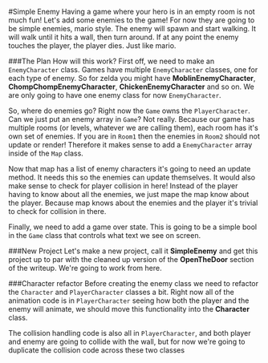 #Simple Enemy
Having a game where your hero is in an empty room is not much fun! Let's add some enemies to the game! For now they are going to be simple enemies, mario style. The enemy will spawn and start walking. It will walk until it hits a wall, then turn around. If at any point the enemy touches the player, the player dies. Just like mario.

###The Plan
How will this work? First off, we need to make an ```EnemyCharacter``` class. Games have multiple ```EnemyCharacter``` classes, one for each type of enemy. So for zelda you might have **MoblinEnemyCharacter**, **ChompChompEnemyCharacter**, **ChickenEnemyCharacter** and so on. We are only going to have one enemy class for now ```EnemyCharacter```. 

So, where do enemies go? Right now the ```Game``` owns the ```PlayerCharacter```. Can we just put an enemy array in ```Game```? Not really. Because our game has multiple rooms (or levels, whatever we are calling them), each room has it's own set of enemies. If you are in ```Room1``` then the enemies in ```Room2``` should not update or render! Therefore it makes sense to add a ```EnemyCharacter``` array inside of the ```Map``` class.

Now that map has a list of enemy characters it's going to need an update method. It needs this so the enemies can update themselves. It would also make sense to check for player collision in here! Instead of the player having to know about all the enemies, we just mape the map know about the player. Because map knows about the enemies and the player it's trivial to check for collision in there.

Finally, we need to add a game over state. This is going to be a simple bool in the ```Game``` class that controls what text we see on screen.

###New Project
Let's make a new project, call it **SimpleEnemy** and get this project up to par with the cleaned up version of the **OpenTheDoor** section of the writeup. We're going to work from here.

###Character refactor
Before creating the enemy class we need to refactor the ```Character``` and ```PlayerCharacter``` classes a bit. Right now all of the animation code is in ```PlayerCharacter``` seeing how both the player and the enemy will animate, we should move this functionality into the **Character** class.

The collision handling code is also all in ```PlayerCharacter```, and both player and enemy are going to collide with the wall, but for now we're going to duplicate the collision code across these two classes